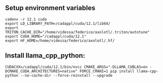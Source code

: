## Setup environment variables
```
cadenv -r 12.1 cuda
export LD_LIBRARY_PATH=/cadappl/cuda/12.1/lib64/
export TRITON_CACHE_DIR="/home/videssa/federico/axolotl/.triton/autotune"
export CUDA_HOME="/cadappl/cuda/12.1"
export HF_HOME=/home/videssa/federico/axolotl/.hf/
```

## Install llama_cpp_python:
```
CUDACXX=/cadappl/cuda/12.1/bin/nvcc CMAKE_ARGS="-DLLAMA_CUBLAS=on -DCMAKE_CUDA_ARCHITECTURES=native" FORCE_CMAKE=1 pip install llama-cpp-python --no-cache-dir --force-reinstall --upgrade
```